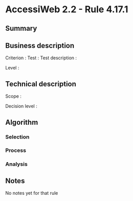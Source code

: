 # AccessiWeb 2.2 - Rule 4.17.1

## Summary

## Business description

Criterion : Test : Test description :

Level :

## Technical description

Scope :

Decision level :

## Algorithm

### Selection

### Process

### Analysis

## Notes

No notes yet for that rule

